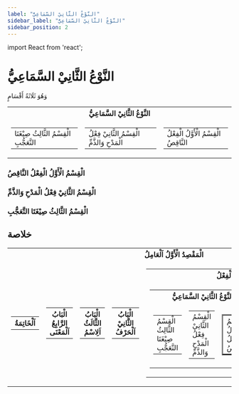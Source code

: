 ```yaml
---
label: "النَّوْعُ الثَّانِيْ السَّمَاعِيُّ"
sidebar_label: "النَّوْعُ الثَّانِيْ السَّمَاعِيُّ"
sidebar_position: 2
---
```


import React from 'react';

# النَّوْعُ الثَّانِيْ السَّمَاعِيُّ

وَهُوَ ثَلَاثَةُ أَقْسَامٍ

<table>
  <tr>
    <th colspan="3">النَّوْعُ الثَّانِيْ السَّمَاعِيُّ</th>
  </tr>
  <tr>
    <td>
      <table>
        <tr>
          <td>الْقِسْمُ الثَّالِثُ صِيْغَتَا التَّعَجُّبِ</td>
        </tr>
      </table>
    </td>
    <td>
      <table>
        <tr>
          <td>الْقِسْمُ الثَّانِيْ فِعْلُ الْمَدْحِ وَالذَّمِّ</td>
        </tr>
      </table>
    </td>
    <td>
      <table>
        <tr>
          <td>الْقِسْمُ الْأَوَّلُ الْفِعْلُ النَّاقِصُ</td>
        </tr>
      </table>
    </td>
  </tr>
</table>

### الْقِسْمُ الْأَوَّلُ الْفِعْلُ النَّاقِصُ

### الْقِسْمُ الثَّانِيْ فِعْلُ الْمَدْحِ وَالذَّمِّ

### الْقِسْمُ الثَّالِثُ صِيْغَتَا التَّعَجُّبِ

## خلاصة

<table>
  <tr>
    <th colspan="5">الْمَقْصِدُ الْأَوَّلُ اَلْعَامِلُ</th>
  </tr>
  <tr>
    <td>
      <table>
        <tr>
          <th colspan="1">اَلْخَاتِمَةُ</th>
        </tr>
      </table>
    </td>
    <td>
      <table>
        <tr>
          <th colspan="1">الْبَابُ الرَّابِعُ اَلْمَعْنَى</th>
        </tr>
      </table>
    </td>
    <td>
      <table>
        <tr>
          <th colspan="1">الْبَابُ الثَّالَثُ اَلِاسْمُ</th>
        </tr>
      </table>
    </td>
    <td>
      <table>
        <tr>
          <th colspan="1">الْبَابُ الثَّانِيْ اَلْحَرْفُ</th>
        </tr>
      </table>
    </td>
    <td>
      <table >
        <tr>
          <th colspan="2">الْبَابُ الْأَوَّلُ اَلْفِعْلُ</th>
        </tr>
        <tr>
          <td>
            <table >
              <tr>
                <th colspan="3">النَّوْعُ الثَّانِيْ السَّمَاعِيُّ</th>
              </tr>
              <tr>
                <td>
                  <table >
                    <tr>
                      <td>الْقِسْمُ الثَّالِثُ صِيْغَتَا التَّعَجُّبِ</td>
                    </tr>
                  </table>
                </td>
                <td>
                  <table >
                    <tr>
                      <td>الْقِسْمُ الثَّانِيْ فِعْلُ الْمَدْحِ وَالذَّمِّ</td>
                    </tr>
                  </table>
                </td>
                <td>
                  <table border="2">
                    <tr>
                      <td>الْقِسْمُ الْأَوَّلُ الْفِعْلُ النَّاقِصُ</td>
                    </tr>
                  </table>
                </td>
              </tr>
            </table>
          </td>
          <td>
            <table >
              <tr>
                <th colspan="3">النَّوْعُ الْأَوَّلُ الْقِيَاسِيْ</th>
              </tr>
              <tr>
                <td>
                  <table >
                    <tr>
                      <td>الْقِسْمُ الثَّانِيْ الْفِعْلُ الْمُتَعَدِّيْ</td>
                    </tr>
                  </table>
                </td>
                <td>
                  <table >
                    <tr>
                      <td>الْقِسْمُ الْأَوَّلُ الْفِعْلُ اللَّازِمُ</td>
                    </tr>
                  </table>
                </td>
              </tr>
            </table>
          </td>
        </tr>
      </table>
    </td>
  </tr>
</table>
